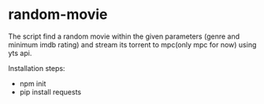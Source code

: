 # random-movie

The script find a random movie within the given parameters (genre and minimum imdb rating) and stream its torrent to mpc(only mpc for now) using yts api.

Installation steps:
- npm init
- pip install requests
